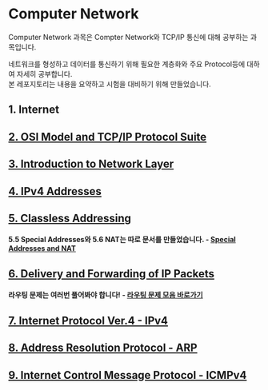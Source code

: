 Computer Network
====

Computer Network 과목은 Compter Network와 TCP/IP 통신에 대해 공부하는 과목입니다.       

네트워크를 형성하고 데이터를 통신하기 위해 필요한 계층화와 주요 Protocol등에 대하여 자세히 공부합니다.      
본 레포지토리는 내용을 요약하고 시험을 대비하기 위해 만들었습니다.

<!--## [1. Internet](https://github.com/binary-ho/TIL-public/blob/main/3%ED%95%99%EB%85%84%201%ED%95%99%EA%B8%B0/Computer%20Network/1.%20Internet.md) -->
## 1. Internet
## [2. OSI Model and TCP/IP Protocol Suite](https://github.com/binary-ho/TIL-public/blob/main/3%ED%95%99%EB%85%84%201%ED%95%99%EA%B8%B0/Computer%20Network/2.%20OSI%20Model%20ans%20IP%20Protocol%20Suite.md)
## [3. Introduction to Network Layer](https://github.com/binary-ho/TIL-public/blob/main/3%ED%95%99%EB%85%84%201%ED%95%99%EA%B8%B0/Computer%20Network/3.%20Network%20Layer.md)
## [4. IPv4 Addresses](https://github.com/binary-ho/TIL-public/blob/main/3%ED%95%99%EB%85%84%201%ED%95%99%EA%B8%B0/Computer%20Network/4.%20IPv4%20Addresses.md)
## [5. Classless Addressing](https://github.com/binary-ho/TIL-public/blob/main/3%ED%95%99%EB%85%84%201%ED%95%99%EA%B8%B0/Computer%20Network/5.%20Classless%20Addressing.md)
#### 5.5 Special Addresses와 5.6 NAT는 따로 문서를 만들었습니다. - [Special Addresses and NAT](https://github.com/binary-ho/TIL-public/blob/main/3%ED%95%99%EB%85%84%201%ED%95%99%EA%B8%B0/Computer%20Network/Special%20Addresses%20and%20NAT.md)
## [6. Delivery and Forwarding of IP Packets](https://github.com/binary-ho/TIL-public/blob/main/3%ED%95%99%EB%85%84%201%ED%95%99%EA%B8%B0/Computer%20Network/6.%20Delivery%20and%20Forwarding.md)
#### 라우팅 문제는 여러번 풀어봐야 합니다! - [라우팅 문제 모음 바로가기](https://github.com/binary-ho/TIL-public/blob/main/3%ED%95%99%EB%85%84%201%ED%95%99%EA%B8%B0/Computer%20Network/Routing%20%EB%AC%B8%EC%A0%9C%20%EB%AA%A8%EC%9D%8C.md)
## [7. Internet Protocol Ver.4 - IPv4](https://github.com/binary-ho/TIL-public/blob/main/3%ED%95%99%EB%85%84%201%ED%95%99%EA%B8%B0/Computer%20Network/7.%20IPv4.md)
## [8. Address Resolution Protocol - ARP](https://github.com/binary-ho/TIL-public/blob/main/3%ED%95%99%EB%85%84%201%ED%95%99%EA%B8%B0/Computer%20Network/8.%20ARP.md)
## [9. Internet Control Message Protocol - ICMPv4](https://github.com/binary-ho/TIL-public/blob/main/3%ED%95%99%EB%85%84%201%ED%95%99%EA%B8%B0/Computer%20Network/9.%20ICMPv4.md)
